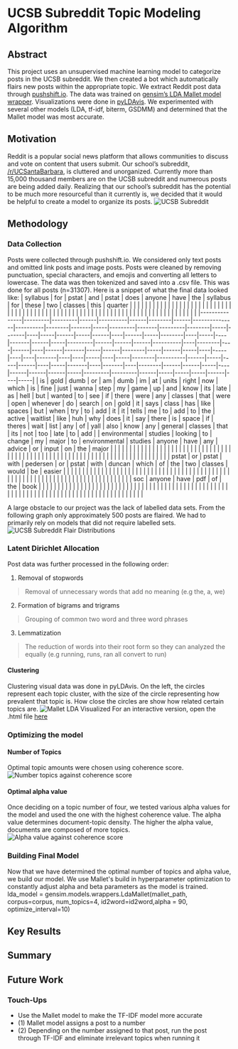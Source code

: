 # UCSB Subreddit Topic Modeling Algorithm

## **Abstract**
This project uses an unsupervised machine learning model to categorize posts in the UCSB subreddit. We then created a bot which automatically flairs new posts within the appropriate topic. We extract Reddit post data through [pushshift.io](https://pushshift.io/). The data was trained on [gensim’s LDA Mallet model wrapper](https://radimrehurek.com/gensim/models/wrappers/ldamallet.html). Visualizations were done in [pyLDAvis](https://pyldavis.readthedocs.io/en/latest/). We experimented with several other models (LDA, tf-idf, biterm, GSDMM) and determined that the Mallet model was most accurate. 

## **Motivation**
Reddit is a popular social news platform that allows communities to discuss and vote on content that users submit. Our school’s subreddit, [/r/UCSantaBarbara](https://www.reddit.com/r/UCSantaBarbara/), is cluttered and unorganized. Currently more than 15,000 thousand members are on the UCSB subreddit and numerous posts are being added daily. Realizing that our school’s subreddit has the potential to be much more resourceful than it currently is, we decided that it would be helpful to create a model to organize its posts. 
![UCSB Subreddit](/markdown-assets/ucsb_subreddit.png)

## **Methodology**
### Data Collection
Posts were collected through pushshift.io. We considered only text posts and omitted link posts and image posts. Posts were cleaned by removing punctuation, special characters, and emojis and converting all letters to lowercase. The data was then tokenized and saved into a .csv file. This was done for all posts (n=31307). Here is a snippet of what the final data looked like:
| syllabus      | for     | pstat   | and  | pstat    | does | anyone | have | the           | syllabus | for    | these | two | classes | this  | quarter |        |     |       |    |     |      |     |      |    |      |     |        |    |     |    |       |      |     |         |      |      |      |          |    |        |    |      |    |      |       |     |      |        |     |      |     |    |     |    |    |       |    |    |     |    |     |        |          |      |     |     |      |    |     |       |    |       |    |        |      |      |     |    |      |      |      |     |         |         |      |     |     |     |      |    |     |
|---------------|---------|---------|------|----------|------|--------|------|---------------|----------|--------|-------|-----|---------|-------|---------|--------|-----|-------|----|-----|------|-----|------|----|------|-----|--------|----|-----|----|-------|------|-----|---------|------|------|------|----------|----|--------|----|------|----|------|-------|-----|------|--------|-----|------|-----|----|-----|----|----|-------|----|----|-----|----|-----|--------|----------|------|-----|-----|------|----|-----|-------|----|-------|----|--------|------|------|-----|----|------|------|------|-----|---------|---------|------|-----|-----|-----|------|----|-----|
| is            | gold    | dumb    | or   | am       | dumb | im     | at   | units         | right    | now    | which | is  | fine    | just  | wanna   | step   | my  | game  | up | and | know | its | late | as | hell | but | wanted | to | see | if | there | were | any | classes | that | were | open | whenever | do | search | on | gold | it | says | class | has | like | spaces | but | when | try | to | add | it | it | tells | me | to | add | to | the | active | waitlist | like | huh | why | does | it | say | there | is | space | if | theres | wait | list | any | of | yall | also | know | any | general | classes | that | its | not | too | late | to | add |
| environmental | studies | looking | to   | change   | my   | major  | to   | environmental | studies  | anyone | have  | any | advice  | or    | input   | on     | the | major |    |     |      |     |      |    |      |     |        |    |     |    |       |      |     |         |      |      |      |          |    |        |    |      |    |      |       |     |      |        |     |      |     |    |     |    |    |       |    |    |     |    |     |        |          |      |     |     |      |    |     |       |    |       |    |        |      |      |     |    |      |      |      |     |         |         |      |     |     |     |      |    |     |
| pstat         | or      | pstat   | with | pedersen | or   | pstat  | with | duncan        | which    | of     | the   | two | classes | would | be      | easier |     |       |    |     |      |     |      |    |      |     |        |    |     |    |       |      |     |         |      |      |      |          |    |        |    |      |    |      |       |     |      |        |     |      |     |    |     |    |    |       |    |    |     |    |     |        |          |      |     |     |      |    |     |       |    |       |    |        |      |      |     |    |      |      |      |     |         |         |      |     |     |     |      |    |     |
| soc           | anyone  | have    | pdf  | of       | the  | book   |      |               |          |        |       |     |         |       |         |        |     |       |    |     |      |     |      |    |      |     |        |    |     |    |       |      |     |         |      |      |      |          |    |        |    |      |    |      |       |     |      |        |     |      |     |    |     |    |    |       |    |    |     |    |     |        |          |      |     |     |      |    |     |       |    |       |    |        |      |      |     |    |      |      |      |     |         |         |      |     |     |     |      |    |     |

A large obstacle to our project was the lack of labelled data sets. From the following graph only approximately 500 posts are flaired. We had to primarily rely on models that did not require labelled sets.
![UCSB Subreddit Flair Distributions](/markdown-assets/flair_distributions.png)

### Latent Dirichlet Allocation
Post data was further processed in the following order:
1. Removal of stopwords
  >Removal of unnecessary words that add no meaning (e.g the, a, we)
2. Formation of bigrams and trigrams
  >Grouping of common two word and three word phrases
3. Lemmatization 
  >The reduction of words into their root form so they can analyzed the equally (e.g running, runs, ran all convert to run)
  
 #### Clustering
Clustering visual data was done in pyLDAvis. On the left, the circles represent each topic cluster, with the size of the circle representing how prevalent that topic is. How close the circles are show how related certain topics are. 
![Mallet LDA Visualized](/markdown-assets/visualizedLDA4.png)
For an interactive version, open the .html file [here](https://github.com/sebastiannaibaho/r-UCSantaBarbara/blob/separate-function-branch/markdown-assets/visualizedLDA4.html)

### Optimizing the model
#### Number of Topics
Optimal topic amounts were chosen using coherence score. 
![Number topics against coherence score](/markdown-assets/topic_coherence.png)

#### Optimal alpha value
Once deciding on a topic number of four, we tested various alpha values for the model and used the one with the highest coherence value. The alpha value determines document-topic density. The higher the alpha value, documents are composed of more topics.
![Alpha value against coherence score](/markdown-assets/alpha_coherence.png)
### Building Final Model
Now that we have determined the optimal number of topics and alpha value, we build our model. We use Mallet's build in hyperparameter optimization to constantly adjust alpha and beta parameters as the model is trained.
    lda_model = gensim.models.wrappers.LdaMallet(mallet_path, corpus=corpus, num_topics=4, id2word=id2word,alpha = 90, optimize_interval=10)
    
## **Key Results**


## **Summary**


## **Future Work**

### Touch-Ups
* Use the Mallet model to make the TF-IDF model more accurate
* (1) Mallet model assigns a post to a number
* (2) Depending on the number assigned to that post, run the post through TF-IDF and eliminate irrelevant topics when running it
